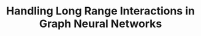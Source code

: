 ---
dual: True
name1: Gal Mishne
email1: gmishne@ucsd.edu
photo1: https://datascience.ucsd.edu/wp-content/uploads/2022/09/Gal-UCSD-HDSI-2-FB_pp.jpg
website1: http://mishne.ucsd.edu/
name2: Yusu Wang
email2: yuw122@ucsd.edu
photo2: https://datascience.ucsd.edu/wp-content/uploads/2022/09/Yusu-Wang-2.jpg
website2: http://yusu.belkin-wang.org/
domain: B12
title: Handling Long Range Interactions in Graph Neural Networks 
bio: "<ul><li>Gal Mishne's research is on geometric data analysis. My research focuses on modeling data as lying on a graph or being sampled from a (nonlinear) manifold, and developing methods that take this geometry into account in order to process, analyze, and visualize high-dimensional data. My research group primarily collaborates with neuroscientists and other biomedical researchers, to apply our models and methods to real-world data.</li><li>Yusu Wang's research primarily focuses on geometric and topological data analysis. I am particularly interested in developing effective and theoretically justified algorithms for data / shape analysis using geometric and topological ideas and methods, as well as to integrate such methods with machine learning frameworks. I aim to both provide theoretical understanding of various computational methods developed, and to apply them to practical domains, including computational biology, computational neuroanatomy, material science, computer graphics and visualization.</li></ul>"
description: "Graph data are ubiquitous in a broad range of applications. Recently, we have witnessed the tremendous use and success of various versions of graph neural networks (GNNs) in analyzing and learning on graph data. However, the popular architecture of GNNs have difficulty in effectively aggregating information along long range interactions (e.g, between nodes that are far away in the graph). In particular, as the graph becomes larger, it is well-known that some popular GNN architectures have issues such as over-smoothing or over-squashing. Being able to effectively capturing / learning based on long-range interactions in graphs is one of the most important challenges faced in graph learning. More recently, graph transformer type of architecture has gain popularity in handling long range interactions as well. But they have various limitations (including scalability). The goal of this group is to learn and run some SOTA GNN models, and aims to develop some strategies to improve their ability in capturing long range interaction in input graphs. 
"
summer: "check out pytorch geometric (<a href='https://pytorch-geometric.readthedocs.io/en/latest/'>https://pytorch-geometric.readthedocs.io/en/latest/</a>)"
oldstudent: https://brliu.com/dsc180b-project
prerequisites: Students should be familiar with neural network architectures and have done projects on deep learning. Knowledge of graph neural networks will be a plus but not required. 
time: Wednesday 9-10AM, In-Person 📍 HDSI 355
style: We expect students to be self motivated to do the reading and coding tasks, and to have some degree of independence in their capstone projects. Students are expected to treat the project seriously and devote time to making weekly progress toward their goals. We are always happy to discuss and help problem-solve.
seats: 12
tag: Graphs and Deep Learning
ta: Trevor
---
